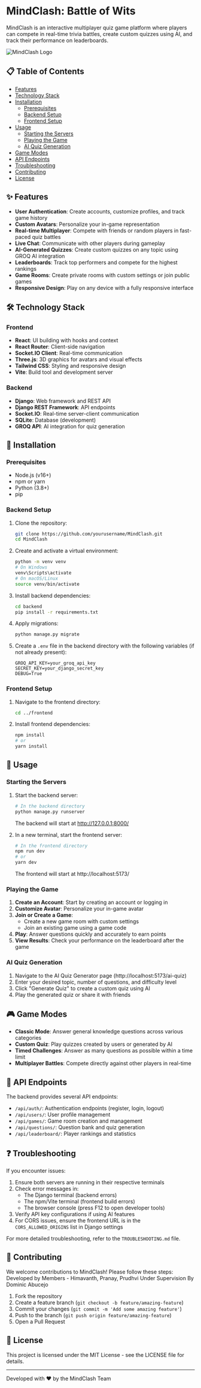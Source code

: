 # MindClash: Battle of Wits

MindClash is an interactive multiplayer quiz game platform where players can compete in real-time trivia battles, create custom quizzes using AI, and track their performance on leaderboards.

![MindClash Logo](frontend/src/assets/mindclash-logo.png)

## 📋 Table of Contents

- [Features](#features)
- [Technology Stack](#technology-stack)
- [Installation](#installation)
  - [Prerequisites](#prerequisites)
  - [Backend Setup](#backend-setup)
  - [Frontend Setup](#frontend-setup)
- [Usage](#usage)
  - [Starting the Servers](#starting-the-servers)
  - [Playing the Game](#playing-the-game)
  - [AI Quiz Generation](#ai-quiz-generation)
- [Game Modes](#game-modes)
- [API Endpoints](#api-endpoints)
- [Troubleshooting](#troubleshooting)
- [Contributing](#contributing)
- [License](#license)

## ✨ Features

- **User Authentication**: Create accounts, customize profiles, and track game history
- **Custom Avatars**: Personalize your in-game representation
- **Real-time Multiplayer**: Compete with friends or random players in fast-paced quiz battles
- **Live Chat**: Communicate with other players during gameplay
- **AI-Generated Quizzes**: Create custom quizzes on any topic using GROQ AI integration
- **Leaderboards**: Track top performers and compete for the highest rankings
- **Game Rooms**: Create private rooms with custom settings or join public games
- **Responsive Design**: Play on any device with a fully responsive interface

## 🛠️ Technology Stack

### Frontend
- **React**: UI building with hooks and context
- **React Router**: Client-side navigation
- **Socket.IO Client**: Real-time communication
- **Three.js**: 3D graphics for avatars and visual effects
- **Tailwind CSS**: Styling and responsive design
- **Vite**: Build tool and development server

### Backend
- **Django**: Web framework and REST API
- **Django REST Framework**: API endpoints
- **Socket.IO**: Real-time server-client communication
- **SQLite**: Database (development)
- **GROQ API**: AI integration for quiz generation

## 🔧 Installation

### Prerequisites

- Node.js (v16+)
- npm or yarn
- Python (3.8+)
- pip

### Backend Setup

1. Clone the repository:
   ```bash
   git clone https://github.com/yourusername/MindClash.git
   cd MindClash
   ```

2. Create and activate a virtual environment:
   ```bash
   python -m venv venv
   # On Windows
   venv\Scripts\activate
   # On macOS/Linux
   source venv/bin/activate
   ```

3. Install backend dependencies:
   ```bash
   cd backend
   pip install -r requirements.txt
   ```

4. Apply migrations:
   ```bash
   python manage.py migrate
   ```

5. Create a `.env` file in the backend directory with the following variables (if not already present):
   ```
   GROQ_API_KEY=your_groq_api_key
   SECRET_KEY=your_django_secret_key
   DEBUG=True
   ```

### Frontend Setup

1. Navigate to the frontend directory:
   ```bash
   cd ../frontend
   ```

2. Install frontend dependencies:
   ```bash
   npm install
   # or
   yarn install
   ```

## 🚀 Usage

### Starting the Servers

1. Start the backend server:
   ```bash
   # In the backend directory
   python manage.py runserver
   ```
   The backend will start at http://127.0.0.1:8000/

2. In a new terminal, start the frontend server:
   ```bash
   # In the frontend directory
   npm run dev
   # or
   yarn dev
   ```
   The frontend will start at http://localhost:5173/

### Playing the Game

1. **Create an Account**: Start by creating an account or logging in
2. **Customize Avatar**: Personalize your in-game avatar
3. **Join or Create a Game**:
   - Create a new game room with custom settings
   - Join an existing game using a game code
4. **Play**: Answer questions quickly and accurately to earn points
5. **View Results**: Check your performance on the leaderboard after the game

### AI Quiz Generation

1. Navigate to the AI Quiz Generator page (http://localhost:5173/ai-quiz)
2. Enter your desired topic, number of questions, and difficulty level
3. Click "Generate Quiz" to create a custom quiz using AI
4. Play the generated quiz or share it with friends

## 🎮 Game Modes

- **Classic Mode**: Answer general knowledge questions across various categories
- **Custom Quiz**: Play quizzes created by users or generated by AI
- **Timed Challenges**: Answer as many questions as possible within a time limit
- **Multiplayer Battles**: Compete directly against other players in real-time

## 📡 API Endpoints

The backend provides several API endpoints:

- `/api/auth/`: Authentication endpoints (register, login, logout)
- `/api/users/`: User profile management
- `/api/games/`: Game room creation and management
- `/api/questions/`: Question bank and quiz generation
- `/api/leaderboard/`: Player rankings and statistics

## ❓ Troubleshooting

If you encounter issues:

1. Ensure both servers are running in their respective terminals
2. Check error messages in:
   - The Django terminal (backend errors)
   - The npm/Vite terminal (frontend build errors)
   - The browser console (press F12 to open developer tools)
3. Verify API key configurations if using AI features
4. For CORS issues, ensure the frontend URL is in the `CORS_ALLOWED_ORIGINS` list in Django settings

For more detailed troubleshooting, refer to the `TROUBLESHOOTING.md` file.

## 🤝 Contributing

We welcome contributions to MindClash! Please follow these steps:
Developed by Members - Himavanth, Pranay, Prudhvi Under Supervision By Dominic Abucejo

1. Fork the repository
2. Create a feature branch (`git checkout -b feature/amazing-feature`)
3. Commit your changes (`git commit -m 'Add some amazing feature'`)
4. Push to the branch (`git push origin feature/amazing-feature`)
5. Open a Pull Request

## 📄 License

This project is licensed under the MIT License - see the LICENSE file for details.

---

Developed with ❤️ by the MindClash Team
